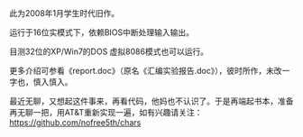 此为2008年1月学生时代旧作。

运行于16位实模式下，依赖BIOS中断处理输入输出。

目测32位的XP/Win7的DOS 虚拟8086模式也可以运行。

更多介绍可参看《report.doc》（原名《汇编实验报告.doc》），彼时所作，未改一字也，慎入慎入。

最近无聊，又想起这件事来，再看代码，他妈也不认识了。于是再端起书本，准备再无聊一把，用AT&T重新实现一遍，如有兴趣请关注： https://github.com/nofree5th/chars